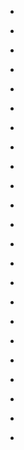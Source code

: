
- [](/2018/10/1054961545715900417/)

- [](/2018/06/174535189435/)

- [](/2013/09/cc3mwir/)

- [](/2013/08/cbgqsen/)

- [](/2013/07/1ir6l3/)

- [](/2013/06/can9sdy/)

- [](/2013/06/1fizhk/)

- [](/2013/06/caapcu7/)

- [](/2013/06/caapyx1/)

- [](/2013/06/caaw933/)

- [](/2013/06/1fi0a2/)

- [](/2013/06/caaiscc/)

- [](/2013/06/1fg9j6/)

- [](/2012/09/zl5l5/)

- [](/2011/12/c37hyqf/)

- [](/2011/12/145840795528871937/)

- [](/2011/12/mycqh/)

- [](/2011/11/141815654138392576/)

- [](/2011/11/mtkft/)

- [](/2011/11/mk7fz/)

- [](/2011/11/135032067888119810/)

- [](/2011/11/135001594151440386/)

- [](/2011/11/134614455769235456/)
